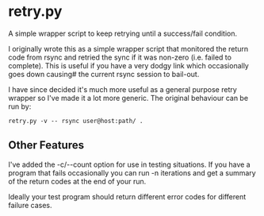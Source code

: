retry.py
========

A simple wrapper script to keep retrying until a success/fail condition.

I originally wrote this as a simple wrapper script that monitored the return
code from rsync and retried the sync if it was non-zero (i.e. failed to complete).
This is useful if you have a very dodgy link which occasionally goes down causing#
the current rsync session to bail-out.

I have since decided it's much more useful as a general purpose retry wrapper so
I've made it a lot more generic. The original behaviour can be run by:

    retry.py -v -- rsync user@host:path/ .
    
Other Features
--------------

I've added the -c/--count option for use in testing situations. If you
have a program that fails occasionally you can run -n iterations and
get a summary of the return codes at the end of your run.

Ideally your test program should return different error codes for
different failure cases.
